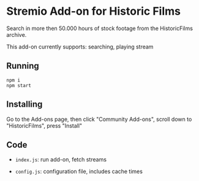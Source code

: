 # Stremio Add-on for Historic Films

Search in more then 50.000 hours of stock footage from the HistoricFilms archive.

This add-on currently supports: searching, playing stream

## Running

```
npm i
npm start
```

## Installing

Go to the Add-ons page, then click "Community Add-ons", scroll down to "HistoricFilms", press "Install"


## Code

- `index.js`: run add-on, fetch streams

- `config.js`: configuration file, includes cache times
